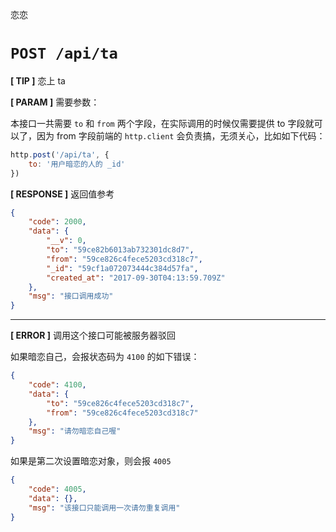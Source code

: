 恋恋

# `POST /api/ta` 

**[ TIP ]** 恋上 ta 

**[ PARAM ]** 需要参数： 

本接口一共需要 `to` 和 `from` 两个字段，在实际调用的时候仅需要提供 to 字段就可以了，因为 from 字段前端的 `http.client` 会负责搞，无须关心，比如如下代码： 

``` js
http.post('/api/ta', {
    to: '用户暗恋的人的 _id'
})
```

**[ RESPONSE ]** 返回值参考 

``` json
{
    "code": 2000,
    "data": {
        "__v": 0,
        "to": "59ce82b6013ab732301dc8d7",
        "from": "59ce826c4fece5203cd318c7",
        "_id": "59cf1a072073444c384d57fa",
        "created_at": "2017-09-30T04:13:59.709Z"
    },
    "msg": "接口调用成功"
}
```

---

**[ ERROR ]** 调用这个接口可能被服务器驳回

如果暗恋自己，会报状态码为 `4100` 的如下错误：

``` json
{
    "code": 4100,
    "data": {
        "to": "59ce826c4fece5203cd318c7",
        "from": "59ce826c4fece5203cd318c7"
    },
    "msg": "请勿暗恋自己喔"
}
```

如果是第二次设置暗恋对象，则会报 `4005`

``` json
{
    "code": 4005,
    "data": {},
    "msg": "该接口只能调用一次请勿重复调用"
}
```
